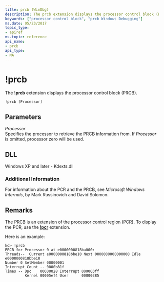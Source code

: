 ```yaml
---
title: prcb (WinDbg)
description: The prcb extension displays the processor control block (PRCB).
keywords: ["processor control block", "prcb Windows Debugging"]
ms.date: 05/23/2017
topic_type:
- apiref
ms.topic: reference
api_name:
- prcb
api_type:
- NA
---
```


# !prcb


The **!prcb** extension displays the processor control block (PRCB).

```dbgcmd
!prcb [Processor]
```

## <span id="ddk__prcb_dbg"></span><span id="DDK__PRCB_DBG"></span>Parameters


<span id="_______Processor______"></span><span id="_______processor______"></span><span id="_______PROCESSOR______"></span> *Processor*   
Specifies the processor to retrieve the PRCB information from. If *Processor* is omitted, processor zero will be used.

## DLL

Windows XP and later - Kdexts.dll

 

### Additional Information

For information about the PCR and the PRCB, see *Microsoft Windows Internals*, by Mark Russinovich and David Solomon.

## Remarks

The PRCB is an extension of the processor control region (PCR). To display the PCR, use the [**!pcr**](-pcr.md) extension.

Here is an example:

```dbgcmd
kd> !prcb
PRCB for Processor 0 at e0000000818ba000:
Threads--  Current e0000000818bbe10 Next 0000000000000000 Idle e0000000818bbe10
Number 0 SetMember 00000001
Interrupt Count -- 0000b81f
Times -- Dpc    00000028 Interrupt 000003ff 
         Kernel 00005ef4 User      00000385 
```

 

 






